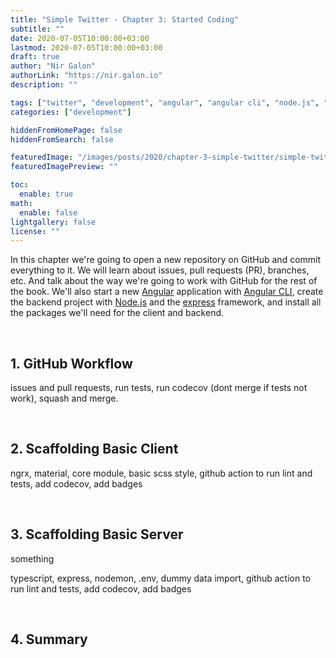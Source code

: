 ```yaml
---
title: "Simple Twitter - Chapter 3: Started Coding"
subtitle: ""
date: 2020-07-05T10:00:00+03:00
lastmod: 2020-07-05T10:00:00+03:00
draft: true
author: "Nir Galon"
authorLink: "https://nir.galon.io"
description: ""

tags: ["twitter", "development", "angular", "angular cli", "node.js", "express", "git", "workflow", "github", "github actions", "nodemon", "lint", "unit tests", "coverage", "codecov"]
categories: ["development"]

hiddenFromHomePage: false
hiddenFromSearch: false

featuredImage: "/images/posts/2020/chapter-3-simple-twitter/simple-twitter-cover.webp"
featuredImagePreview: ""

toc:
  enable: true
math:
  enable: false
lightgallery: false
license: ""
---
```


In this chapter we're going to open a new repository on GitHub and commit everything to it. We will learn about issues, pull requests (PR), branches, etc. And talk about the way we're going to work with GitHub for the rest of the book.
We'll also start a new [Angular](https://angular.io/) application with [Angular CLI](https://cli.angular.io/), create the backend project with [Node.js](https://nodejs.org) and the [express](https://expressjs.com/) framework, and install all the packages we'll need for the client and backend.

&nbsp;

## 1. GitHub Workflow

issues and pull requests, run tests, run codecov (dont merge if tests not work), squash and merge.

&nbsp;

## 2. Scaffolding Basic Client

ngrx, material, core module, basic scss style, github action to run lint and tests, add codecov, add badges

&nbsp;

## 3. Scaffolding Basic Server

something

typescript, express, nodemon, .env, dummy data import, github action to run lint and tests, add codecov, add badges

&nbsp;

## 4. Summary
